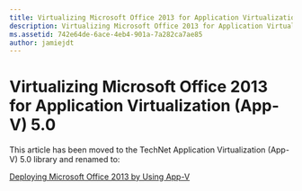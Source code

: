 ```yaml
---
title: Virtualizing Microsoft Office 2013 for Application Virtualization (App-V) 5.0
description: Virtualizing Microsoft Office 2013 for Application Virtualization (App-V) 5.0
ms.assetid: 742e64de-6ace-4eb4-901a-7a282ca7ae85
author: jamiejdt
---
```


# Virtualizing Microsoft Office 2013 for Application Virtualization (App-V) 5.0


This article has been moved to the TechNet Application Virtualization (App-V) 5.0 library and renamed to:

[Deploying Microsoft Office 2013 by Using App-V](../appv-v5/deploying-microsoft-office-2013-by-using-app-v.md)

 

 





